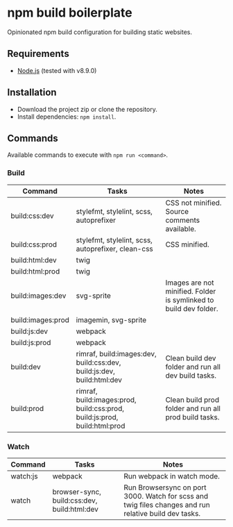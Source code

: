 # npm build boilerplate
Opinionated npm build configuration for building static websites.

## Requirements

 - [Node.js](https://nodejs.org) (tested with v8.9.0)

## Installation

 - Download the project zip or clone the repository.
 - Install dependencies: `npm install`.

## Commands
Available commands to execute with `npm run <command>`.

### Build

| Command | Tasks | Notes |
| --- | --- | --- |
| build:css:dev | stylefmt, stylelint, scss, autoprefixer | CSS not minified. Source comments available. |
| build:css:prod | stylefmt, stylelint, scss, autoprefixer, clean-css | CSS minified. |
| build:html:dev | twig | |
| build:html:prod | twig | |
| build:images:dev | svg-sprite | Images are not minified. Folder is symlinked to build dev folder. |
| build:images:prod | imagemin, svg-sprite | |
| build:js:dev | webpack | |
| build:js:prod | webpack | |
| build:dev | rimraf, build:images:dev, build:css:dev, build:js:dev, build:html:dev | Clean build dev folder and run all dev build tasks. |
| build:prod | rimraf, build:images:prod, build:css:prod, build:js:prod, build:html:prod | Clean build prod folder and run all prod build tasks. |

### Watch

| Command | Tasks | Notes |
| --- | --- | --- |
| watch:js | webpack | Run webpack in watch mode. |
| watch | browser-sync, build:css:dev, build:html:dev | Run Browsersync on port 3000. Watch for scss and twig files changes and run relative build dev tasks. |